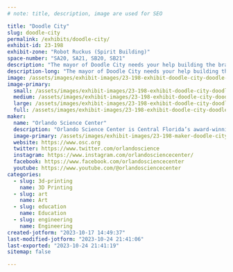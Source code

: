 ```yaml
---
# note: title, description, image are used for SEO

title: "Doodle City"
slug: doodle-city
permalink: /exhibits/doodle-city/
exhibit-id: 23-198
exhibit-zone: "Robot Ruckus (Spirit Building)"
space-number: "SA20, SA21, SB20, SB21"
description: "The mayor of Doodle City needs your help building the brand new town using 3D printing pens!"
description-long: "The mayor of Doodle City needs your help building the brand new town using 3D printing pens! With help from the city planner and the head engineer you will learn how to use this fun and accessible technology to build everything a city needs. From small park benches to large skyscrapers you and your fellow engineers will help make Doodle City come to life!"
image: /assets/images/exhibit-images/23-198-exhibit-doodle-city-doodle-city-large.jpg
image-primary: 
  small: /assets/images/exhibit-images/23-198-exhibit-doodle-city-doodle-city-small.jpg
  medium: /assets/images/exhibit-images/23-198-exhibit-doodle-city-doodle-city-medium.jpg
  large: /assets/images/exhibit-images/23-198-exhibit-doodle-city-doodle-city-large.jpg
  full: /assets/images/exhibit-images/23-198-exhibit-doodle-city-doodle-city-full.jpg
maker: 
  name: "Orlando Science Center"
  description: "Orlando Science Center is Central Florida’s award-winning, hands-on science museum. For more than 60 years, our exhibits and programming have brought science to life for not just residents of Central Florida, but also visitors from around the world."
  image-primary: /assets/images/exhibit-images/23-198-maker-doodle-city-osc-horizontallogo-black-medium.png
  website: https://www.osc.org
  twitter: https://www.twitter.com/orlandoscience
  instagram: https://www.instagram.com/orlandosciencecenter/
  facebook: https://www.facebook.com/orlandosciencecenter
  youtube: https://www.youtube.com/@orlandosciencecenter
categories: 
  - slug: 3d-printing
    name: 3D Printing
  - slug: art
    name: Art
  - slug: education
    name: Education
  - slug: engineering
    name: Engineering
created-jotform: "2023-10-17 14:49:37"
last-modified-jotform: "2023-10-24 21:41:06"
last-exported: "2023-10-24 21:41:19"
sitemap: false

---
```

